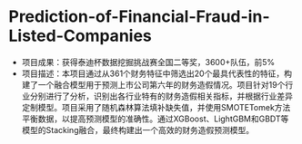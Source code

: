 # Prediction-of-Financial-Fraud-in-Listed-Companies

-   项目成果：获得泰迪杯数据挖掘挑战赛全国二等奖，3600+队伍，前5%
-   项目描述：本项目通过从361个财务特征中筛选出20个最具代表性的特征，构建了一个融合模型用于预测上市公司第六年的财务造假情况。项目针对19个行业分别进行了分析，识别出各行业特有的财务造假相关指标，并根据行业差异定制模型。项目采用了随机森林算法填补缺失值，并使用SMOTETomek方法平衡数据，以提高预测模型的准确性。通过XGBoost、LightGBM和GBDT等模型的Stacking融合，最终构建出一个高效的财务造假预测模型。
